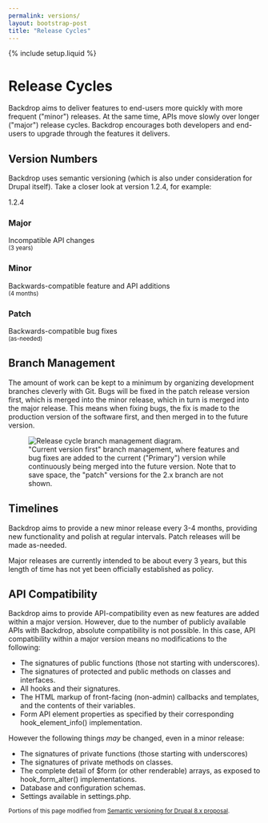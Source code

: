 ```yaml
---
permalink: versions/
layout: bootstrap-post
title: "Release Cycles"
---
```

{% include setup.liquid %}

# Release Cycles

Backdrop aims to deliver features to end-users more quickly with more frequent ("minor") releases. At the same time, APIs move slowly over longer ("major") release cycles. Backdrop encourages both developers and end-users to upgrade through the features it delivers.

## Version Numbers

Backdrop uses semantic versioning (which is also under consideration for Drupal itself). Take a closer look at version 1.2.4, for example: 

<div class="version-number">
  <span class="major">1</span>.<span class="minor">2</span>.<span class="patch">4</span>
</div>
<div class="version-explaination">
  <span class="major"><h3>Major</h3>Incompatible API changes<br /><small>(3 years)</small></span>
  <span class="minor"><h3>Minor</h3>Backwards-compatible feature and API additions<br /><small>(4 months)</small></span>
  <span class="patch"><h3>Patch</h3>Backwards-compatible bug fixes<br /><small>(as-needed)</small></span>
</div>

## Branch Management

The amount of work can be kept to a minimum by organizing development branches cleverly with Git. Bugs will be fixed in the patch release version first, which is merged into the minor release, which in turn is merged into the major release. This means when fixing bugs, the fix is made to the production version of the software first, and then merged in to the future version. 

<figure>
<img src="{{ BASE_PATH }}img/release-cycles.png" alt="Release cycle branch management diagram." />
<figcaption>"Current version first" branch management, where features and bug fixes are added to the current ("Primary") version while continuously being merged into the future version. Note that to save space, the "patch" versions for the 2.x branch are not shown.</figcaption>
</figure>

## Timelines

Backdrop aims to provide a new minor release every 3-4 months, providing new functionality and polish at regular intervals. Patch releases will be made as-needed.

Major releases are currently intended to be about every 3 years, but this length of time has not yet been officially established as policy.

## API Compatibility

Backdrop aims to provide API-compatibility even as new features are added within a major version. However, due to the number of publicly available APIs with Backdrop, absolute compatibility is not possible. In this case, API compatibility within a major version means no modifications to the following:

- The signatures of public functions (those not starting with underscores).
- The signatures of protected and public methods on classes and interfaces.
- All hooks and their signatures.
- The HTML markup of front-facing (non-admin) callbacks and templates, and the contents of their variables.
- Form API element properties as specified by their corresponding hook_element_info() implementation.

However the following things *may* be changed, even in a minor release:

- The signatures of private functions (those starting with underscores)
- The signatures of private methods on classes.
- The complete detail of $form (or other renderable) arrays, as exposed to hook_form_alter() implementations.
- Database and configuration schemas.
- Settings available in settings.php.

<small>Portions of this page modified from [Semantic versioning for Drupal 8.x proposal](https://drupal.org/node/586146).</small>
